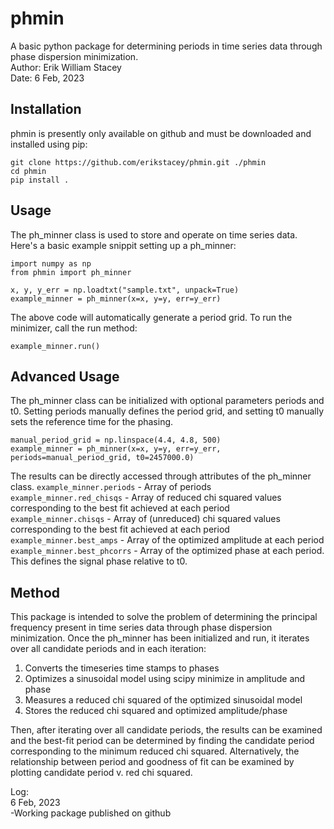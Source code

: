 # phmin

A basic python package for determining periods in time series data through phase dispersion minimization.  
Author: Erik William Stacey  
Date: 6 Feb, 2023  

## Installation

phmin is presently only available on github and must be downloaded and installed using pip: 
```
git clone https://github.com/erikstacey/phmin.git ./phmin
cd phmin
pip install .
```
## Usage

The ph_minner class is used to store and operate on time series data. Here's a basic example snippit setting up a ph_minner:  
```
import numpy as np
from phmin import ph_minner

x, y, y_err = np.loadtxt("sample.txt", unpack=True)
example_minner = ph_minner(x=x, y=y, err=y_err)
```
The above code will automatically generate a period grid. To run the minimizer, call the run method:  
```
example_minner.run()
```

## Advanced Usage
The ph_minner class can be initialized with optional parameters periods and t0. Setting periods manually defines the period grid, and setting t0 manually sets the reference time for the phasing.
```
manual_period_grid = np.linspace(4.4, 4.8, 500)
example_minner = ph_minner(x=x, y=y, err=y_err, periods=manual_period_grid, t0=2457000.0)
```

The results can be directly accessed through attributes of the ph_minner class.
```example_minner.periods``` - Array of periods
```example_minner.red_chisqs``` - Array of reduced chi squared values corresponding to the best fit achieved at each period
```example_minner.chisqs``` - Array of (unreduced) chi squared values corresponding to the best fit achieved at each period
```example_minner.best_amps``` - Array of the optimized amplitude at each period
```example_minner.best_phcorrs``` - Array of the optimized phase at each period. This defines the signal phase relative to t0.

## Method
This package is intended to solve the problem of determining the principal frequency present in time series data through 
phase dispersion minimization. Once the ph_minner has been initialized and run, it iterates over all candidate periods and
in each iteration:
1) Converts the timeseries time stamps to phases
2) Optimizes a sinusoidal model using scipy minimize in amplitude and phase
3) Measures a reduced chi squared of the optimized sinusoidal model
4) Stores the reduced chi squared and optimized amplitude/phase

Then, after iterating over all candidate periods, the results can be examined and the best-fit period can be determined by
finding the candidate period corresponding to the minimum reduced chi squared. Alternatively, the relationship between
period and goodness of fit can be examined by plotting candidate period v. red chi squared.





Log:  
6 Feb, 2023  
-Working package published on github